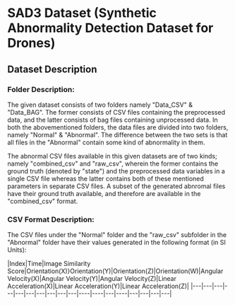 # SAD3 Dataset (Synthetic Abnormality Detection Dataset for Drones)

## Dataset Description

### Folder Description:

The given dataset consists of two folders namely "Data_CSV" & "Data_BAG". The former consists of CSV files containing the preprocessed data, and the latter consists of bag files containing unprocessed data. In both the abovementioned folders, the data files are divided into two folders, namely "Normal" & "Abnormal". The difference between the two sets is that all files in the "Abnormal" contain some kind of abnormality in them. 

The abnormal CSV files available in this given datasets are of two kinds; namely "combined_csv" and "raw_csv", wherein the former contains the ground truth (denoted by "state") and the preprocessed data variables in a single CSV file whereas the latter contains both of these mentioned parameters in separate CSV files. A subset of the generated abnromal files have their ground truth available, and therefore are available in the "combined_csv" format.

### CSV Format Description:

The CSV files under the "Normal" folder and the "raw_csv" subfolder in the "Abnormal" folder have their values generated in the following format (in SI Units):

|Index|Time|Image Similarity Score|Orientation(X)}Orientation(Y)|Orientation(Z)|Orientation(W)|Angular Velocity(X)|Angular Velocity(Y)|Angular Velocity(Z)|Linear Acceleration(X)|Linear Acceleration(Y)|Linear Acceleration(Z)|
|---|---|---|---|---|---|---|---|---|---|----|----|---|----|---|---|---|---|
